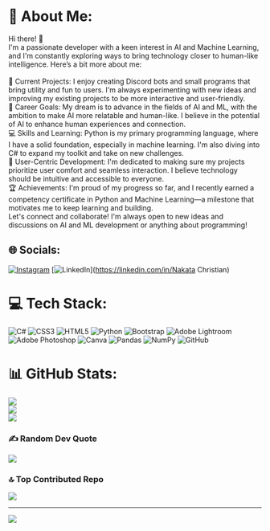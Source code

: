 # 💫 About Me:
Hi there! 👋<br>I'm a passionate developer with a keen interest in AI and Machine Learning, and I'm constantly exploring ways to bring technology closer to human-like intelligence. Here’s a bit more about me:<br><br>🚀 Current Projects: I enjoy creating Discord bots and small programs that bring utility and fun to users. I'm always experimenting with new ideas and improving my existing projects to be more interactive and user-friendly.<br>🎯 Career Goals: My dream is to advance in the fields of AI and ML, with the ambition to make AI more relatable and human-like. I believe in the potential of AI to enhance human experiences and connection.<br>💻 Skills and Learning: Python is my primary programming language, where I have a solid foundation, especially in machine learning. I'm also diving into C# to expand my toolkit and take on new challenges.<br>🌟 User-Centric Development: I'm dedicated to making sure my projects prioritize user comfort and seamless interaction. I believe technology should be intuitive and accessible to everyone.<br>🏆 Achievements: I'm proud of my progress so far, and I recently earned a competency certificate in Python and Machine Learning—a milestone that motivates me to keep learning and building.<br>Let's connect and collaborate! I'm always open to new ideas and discussions on AI and ML development or anything about programming!


## 🌐 Socials:
[![Instagram](https://img.shields.io/badge/Instagram-%23E4405F.svg?logo=Instagram&logoColor=white)](https://instagram.com/nakata_chr) [![LinkedIn](https://img.shields.io/badge/LinkedIn-%230077B5.svg?logo=linkedin&logoColor=white)](https://linkedin.com/in/Nakata Christian) 

# 💻 Tech Stack:
![C#](https://img.shields.io/badge/c%23-%23239120.svg?style=for-the-badge&logo=csharp&logoColor=white) ![CSS3](https://img.shields.io/badge/css3-%231572B6.svg?style=for-the-badge&logo=css3&logoColor=white) ![HTML5](https://img.shields.io/badge/html5-%23E34F26.svg?style=for-the-badge&logo=html5&logoColor=white) ![Python](https://img.shields.io/badge/python-3670A0?style=for-the-badge&logo=python&logoColor=ffdd54) ![Bootstrap](https://img.shields.io/badge/bootstrap-%238511FA.svg?style=for-the-badge&logo=bootstrap&logoColor=white) ![Adobe Lightroom](https://img.shields.io/badge/Adobe%20Lightroom-31A8FF.svg?style=for-the-badge&logo=Adobe%20Lightroom&logoColor=white) ![Adobe Photoshop](https://img.shields.io/badge/adobe%20photoshop-%2331A8FF.svg?style=for-the-badge&logo=adobe%20photoshop&logoColor=white) ![Canva](https://img.shields.io/badge/Canva-%2300C4CC.svg?style=for-the-badge&logo=Canva&logoColor=white) ![Pandas](https://img.shields.io/badge/pandas-%23150458.svg?style=for-the-badge&logo=pandas&logoColor=white) ![NumPy](https://img.shields.io/badge/numpy-%23013243.svg?style=for-the-badge&logo=numpy&logoColor=white) ![GitHub](https://img.shields.io/badge/github-%23121011.svg?style=for-the-badge&logo=github&logoColor=white)
# 📊 GitHub Stats:
![](https://github-readme-stats.vercel.app/api?username=nakatach&theme=dark&hide_border=false&include_all_commits=false&count_private=false)<br/>
![](https://github-readme-streak-stats.herokuapp.com/?user=nakatach&theme=dark&hide_border=false)<br/>
![](https://github-readme-stats.vercel.app/api/top-langs/?username=nakatach&theme=dark&hide_border=false&include_all_commits=false&count_private=false&layout=compact)

### ✍️ Random Dev Quote
![](https://quotes-github-readme.vercel.app/api?type=horizontal&theme=radical)

### 🔝 Top Contributed Repo
![](https://github-contributor-stats.vercel.app/api?username=nakatach&limit=5&theme=dark&combine_all_yearly_contributions=true)

---
[![](https://visitcount.itsvg.in/api?id=nakatach&icon=0&color=0)](https://visitcount.itsvg.in)

<!-- Proudly created with GPRM ( https://gprm.itsvg.in ) -->

